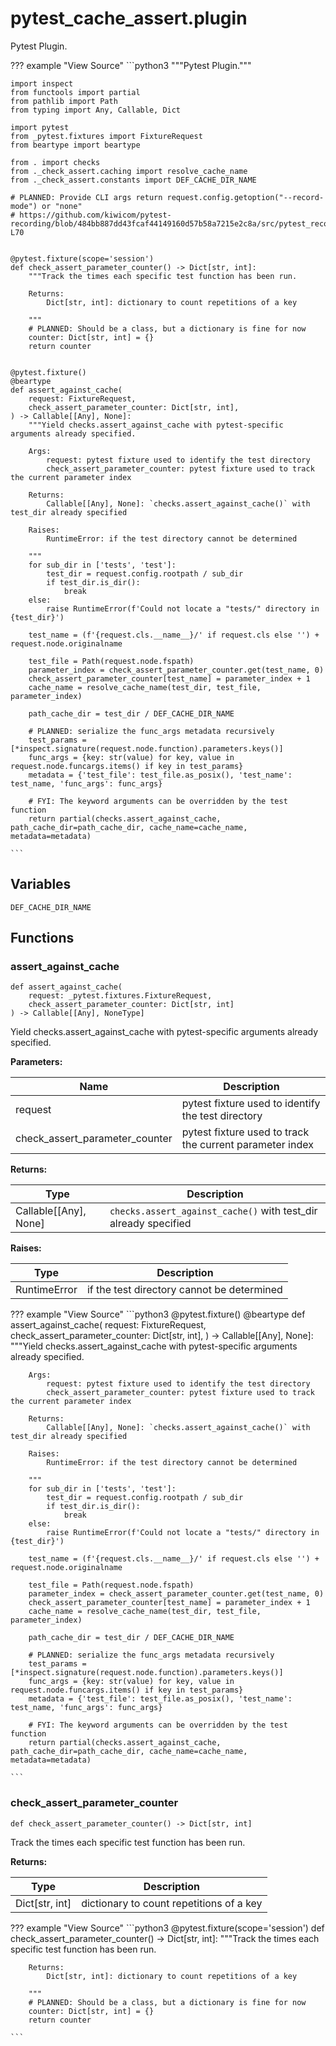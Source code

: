 #  pytest_cache_assert.plugin

Pytest Plugin.

??? example "View Source"
    ```python3
    """Pytest Plugin."""
    
    import inspect
    from functools import partial
    from pathlib import Path
    from typing import Any, Callable, Dict
    
    import pytest
    from _pytest.fixtures import FixtureRequest
    from beartype import beartype
    
    from . import checks
    from ._check_assert.caching import resolve_cache_name
    from ._check_assert.constants import DEF_CACHE_DIR_NAME
    
    # PLANNED: Provide CLI args return request.config.getoption("--record-mode") or "none"
    # https://github.com/kiwicom/pytest-recording/blob/484bb887dd43fcaf44149160d57b58a7215e2c8a/src/pytest_recording/plugin.py#L37-L70
    
    
    @pytest.fixture(scope='session')
    def check_assert_parameter_counter() -> Dict[str, int]:
        """Track the times each specific test function has been run.
    
        Returns:
            Dict[str, int]: dictionary to count repetitions of a key
    
        """
        # PLANNED: Should be a class, but a dictionary is fine for now
        counter: Dict[str, int] = {}
        return counter
    
    
    @pytest.fixture()
    @beartype
    def assert_against_cache(
        request: FixtureRequest,
        check_assert_parameter_counter: Dict[str, int],
    ) -> Callable[[Any], None]:
        """Yield checks.assert_against_cache with pytest-specific arguments already specified.
    
        Args:
            request: pytest fixture used to identify the test directory
            check_assert_parameter_counter: pytest fixture used to track the current parameter index
    
        Returns:
            Callable[[Any], None]: `checks.assert_against_cache()` with test_dir already specified
    
        Raises:
            RuntimeError: if the test directory cannot be determined
    
        """
        for sub_dir in ['tests', 'test']:
            test_dir = request.config.rootpath / sub_dir
            if test_dir.is_dir():
                break
        else:
            raise RuntimeError(f'Could not locate a "tests/" directory in {test_dir}')
    
        test_name = (f'{request.cls.__name__}/' if request.cls else '') + request.node.originalname
    
        test_file = Path(request.node.fspath)
        parameter_index = check_assert_parameter_counter.get(test_name, 0)
        check_assert_parameter_counter[test_name] = parameter_index + 1
        cache_name = resolve_cache_name(test_dir, test_file, parameter_index)
    
        path_cache_dir = test_dir / DEF_CACHE_DIR_NAME
    
        # PLANNED: serialize the func_args metadata recursively
        test_params = [*inspect.signature(request.node.function).parameters.keys()]
        func_args = {key: str(value) for key, value in request.node.funcargs.items() if key in test_params}
        metadata = {'test_file': test_file.as_posix(), 'test_name': test_name, 'func_args': func_args}
    
        # FYI: The keyword arguments can be overridden by the test function
        return partial(checks.assert_against_cache, path_cache_dir=path_cache_dir, cache_name=cache_name, metadata=metadata)

    ```

## Variables

```python3
DEF_CACHE_DIR_NAME
```

## Functions

    
### assert_against_cache

```python3
def assert_against_cache(
    request: _pytest.fixtures.FixtureRequest,
    check_assert_parameter_counter: Dict[str, int]
) -> Callable[[Any], NoneType]
```

    

Yield checks.assert_against_cache with pytest-specific arguments already specified.

**Parameters:**

| Name | Description |
|---|---|
| request | pytest fixture used to identify the test directory |
| check_assert_parameter_counter | pytest fixture used to track the current parameter index |

**Returns:**

| Type | Description |
|---|---|
| Callable[[Any], None] | `checks.assert_against_cache()` with test_dir already specified |

**Raises:**

| Type | Description |
|---|---|
| RuntimeError | if the test directory cannot be determined |

??? example "View Source"
    ```python3
    @pytest.fixture()
    @beartype
    def assert_against_cache(
        request: FixtureRequest,
        check_assert_parameter_counter: Dict[str, int],
    ) -> Callable[[Any], None]:
        """Yield checks.assert_against_cache with pytest-specific arguments already specified.
    
        Args:
            request: pytest fixture used to identify the test directory
            check_assert_parameter_counter: pytest fixture used to track the current parameter index
    
        Returns:
            Callable[[Any], None]: `checks.assert_against_cache()` with test_dir already specified
    
        Raises:
            RuntimeError: if the test directory cannot be determined
    
        """
        for sub_dir in ['tests', 'test']:
            test_dir = request.config.rootpath / sub_dir
            if test_dir.is_dir():
                break
        else:
            raise RuntimeError(f'Could not locate a "tests/" directory in {test_dir}')
    
        test_name = (f'{request.cls.__name__}/' if request.cls else '') + request.node.originalname
    
        test_file = Path(request.node.fspath)
        parameter_index = check_assert_parameter_counter.get(test_name, 0)
        check_assert_parameter_counter[test_name] = parameter_index + 1
        cache_name = resolve_cache_name(test_dir, test_file, parameter_index)
    
        path_cache_dir = test_dir / DEF_CACHE_DIR_NAME
    
        # PLANNED: serialize the func_args metadata recursively
        test_params = [*inspect.signature(request.node.function).parameters.keys()]
        func_args = {key: str(value) for key, value in request.node.funcargs.items() if key in test_params}
        metadata = {'test_file': test_file.as_posix(), 'test_name': test_name, 'func_args': func_args}
    
        # FYI: The keyword arguments can be overridden by the test function
        return partial(checks.assert_against_cache, path_cache_dir=path_cache_dir, cache_name=cache_name, metadata=metadata)

    ```

    
### check_assert_parameter_counter

```python3
def check_assert_parameter_counter() -> Dict[str, int]
```

    

Track the times each specific test function has been run.

**Returns:**

| Type | Description |
|---|---|
| Dict[str, int] | dictionary to count repetitions of a key |

??? example "View Source"
    ```python3
    @pytest.fixture(scope='session')
    def check_assert_parameter_counter() -> Dict[str, int]:
        """Track the times each specific test function has been run.
    
        Returns:
            Dict[str, int]: dictionary to count repetitions of a key
    
        """
        # PLANNED: Should be a class, but a dictionary is fine for now
        counter: Dict[str, int] = {}
        return counter

    ```